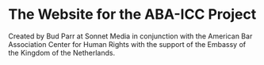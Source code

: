 # The Website for the ABA-ICC Project

Created by Bud Parr at Sonnet Media in conjunction with the American Bar Association Center for Human Rights with the support of the Embassy of the Kingdom of the Netherlands.
